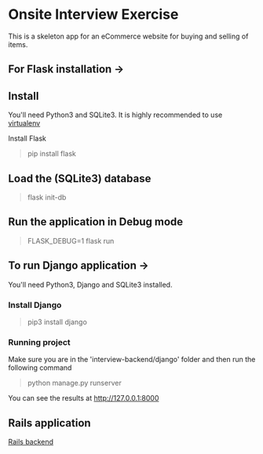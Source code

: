 # Onsite Interview Exercise

This is a skeleton app for an eCommerce website for buying and selling of items.

## For Flask installation ->

## Install
You'll need Python3 and SQLite3. It is highly recommended to use [virtualenv](https://docs.python.org/3/library/venv.html)

Install Flask
> pip install flask

## Load the (SQLite3) database
> flask init-db

## Run the application in Debug mode
> FLASK_DEBUG=1 flask run

## To run Django application ->
You'll need Python3, Django and SQLite3 installed.

### Install Django
> pip3 install django

### Running project
Make sure you are in the 'interview-backend/django' folder and then run the following command
> python manage.py runserver

You can see the results at http://127.0.0.1:8000

## Rails application
[Rails backend](./rails-backend/README.md)
